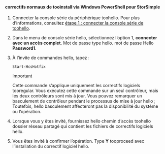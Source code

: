 <!--author=SharS last changed: 9/17/15-->

#### <a name="tooinstall-regular-hotfixes-via-windows-powershell-for-storsimple"></a>correctifs normaux de tooinstall via Windows PowerShell pour StorSimple
1. Connecter la console série du périphérique toohello. Pour plus d’informations, consultez [étape 1 : connecter la console série de toohello](../articles/storsimple/storsimple-update-device.md#step1).
2. Dans le menu de console série hello, sélectionnez l’option 1, **connecter avec un accès complet**. Mot de passe type hello. mot de passe Hello **Password1**.
3. À l’invite de commandes hello, tapez :
   
    ```
    Start-HcsHotfix
    ```
   
    > [!IMPORTANT]
    >
    > Cette commande s’applique uniquement les correctifs logiciels tooregular. Vous exécutez cette commande sur un seul contrôleur, mais les deux contrôleurs sont mis à jour.
    > Vous pouvez remarquer un basculement de contrôleur pendant le processus de mise à jour hello ; Toutefois, hello basculement affecteront pas la disponibilité du système ou l’opération.

4. Lorsque vous y êtes invité, fournissez hello chemin d’accès toohello dossier réseau partagé qui contient les fichiers de correctifs logiciels hello.
5. Vous êtes invité à confirmer l’opération. Type **Y** tooproceed avec l’installation du correctif logiciel hello.

